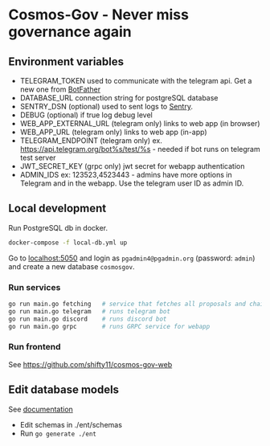 # Cosmos-Gov - Never miss governance again

## Environment variables
- TELEGRAM_TOKEN used to communicate with the telegram api. Get a new one from [BotFather](https://t.me/BotFather)
- DATABASE_URL connection string for postgreSQL database
- SENTRY_DSN (optional) used to sent logs to [Sentry](https://sentry.io/).
- DEBUG (optional) if true log debug level 
- WEB_APP_EXTERNAL_URL (telegram only) links to web app (in browser)
- WEB_APP_URL (telegram only) links to web app (in-app)
- TELEGRAM_ENDPOINT (telegram only) ex. https://api.telegram.org/bot%s/test/%s - needed if bot runs on telegram test server
- JWT_SECRET_KEY (grpc only) jwt secret for webapp authentication
- ADMIN_IDS ex: 123523,4523443 - admins have more options in Telegram and in the webapp. Use the telegram user ID as admin ID.

## Local development
Run PostgreSQL db in docker.
```bash
docker-compose -f local-db.yml up
```
Go to [localhost:5050](http://localhost:5050) and login as `pgadmin4@pgadmin.org` (password: `admin`) 
and create a new database `cosmosgov`.

### Run services
```bash
go run main.go fetching   # service that fetches all proposals and chains
go run main.go telegram   # runs telegram bot
go run main.go discord    # runs discord bot
go run main.go grpc       # runs GRPC service for webapp
```

### Run frontend
See https://github.com/shifty11/cosmos-gov-web

## Edit database models
See [documentation](https://entgo.io/docs/getting-started)

- Edit schemas in ./ent/schemas
- Run ```go generate ./ent```